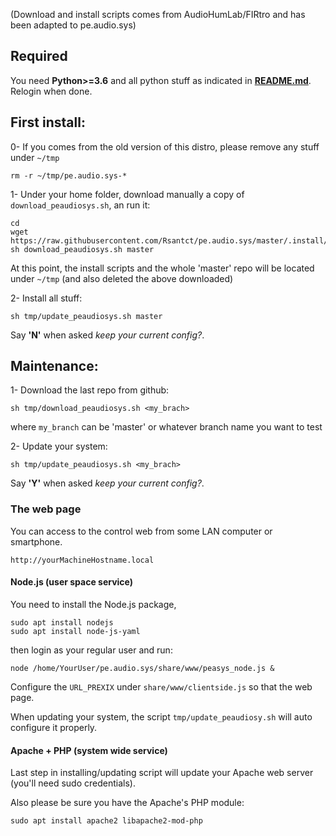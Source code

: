(Download and install scripts comes from AudioHumLab/FIRtro and has been adapted to pe.audio.sys)

## Required

You need **Python>=3.6** and all python stuff as indicated in **[README.md](https://github.com/Rsantct/pe.audio.sys/blob/master/pre.di.c/README.md)**. Relogin when done.

## First install:

0- If you comes from the old version of this distro, please remove any stuff under `~/tmp` 

    rm -r ~/tmp/pe.audio.sys-*

1- Under your home folder, download manually a copy of `download_peaudiosys.sh`, an run it:

    cd
    wget https://raw.githubusercontent.com/Rsantct/pe.audio.sys/master/.install/download_peaudiosys.sh
    sh download_peaudiosys.sh master

At this point, the install scripts and the whole 'master' repo will be located under `~/tmp` (and also deleted the above downloaded)

2- Install all stuff:

    sh tmp/update_peaudiosys.sh master

Say **'N'** when asked *keep your current config?*.

## Maintenance:
 
1- Download the last repo from github:

    sh tmp/download_peaudiosys.sh <my_brach>

where `my_branch` can be 'master' or whatever branch name you want to test

2- Update your system:

    sh tmp/update_peaudiosys.sh <my_brach>

Say **'Y'** when asked *keep your current config?*.


### The web page

You can access to the control web from some LAN computer or smartphone.

    http://yourMachineHostname.local

#### Node.js (user space service)

You need to install the Node.js package, 

    sudo apt install nodejs
    sudo apt install node-js-yaml

then login as your regular user and run:

    node /home/YourUser/pe.audio.sys/share/www/peasys_node.js &

Configure the `URL_PREXIX` under `share/www/clientside.js` so that the web page. 

When updating your system, the script `tmp/update_peaudiosy.sh` will auto configure it properly.


#### Apache + PHP (system wide service)

Last step in installing/updating script will update your Apache web server (you'll need sudo credentials).

Also please be sure you have the Apache's PHP module:

    sudo apt install apache2 libapache2-mod-php





